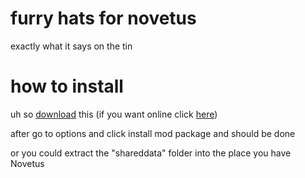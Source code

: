 # furry hats for novetus
exactly what it says on the tin

# how to install
uh so <a href="https://github.com/CraftedRllRl/FurrHats/archive/refs/heads/main.zip">download</a> this (if you want online click <a href="https://cdn.discordapp.com/attachments/1115490198818672723/1115490199036772413/finallyyy.zip">here</a>)

after go to options and click install mod package
and should be done

or you could extract the "shareddata" folder into the place you have Novetus
